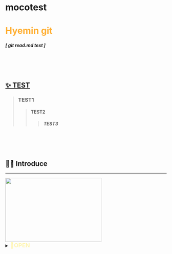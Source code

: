 # mocotest
# <span style="color:#FFAF33;">**Hyemin git**</sapn>
##### [ git read.md test ]
<br/>
<br/>
<br/>

## <u>✨ TEST</u>

> ### TEST1
>> #### TEST2
>>> ##### TEST3
<br/>
<br/>
<br/>


## 💁‍♀️ **Introduce**
-----
<img src="https://pds.joongang.co.kr/news/component/htmlphoto_mmdata/202011/04/6f78907d-3255-43d3-82a5-bba84b77c94e.jpg"  height="200px" width="300px">
<details>
<summary><span style="color:#fff5b1;  font-size:18px; "><b>🌈OPEN<b></span></summary>
<div markdown="1">

- Name : 홍혜민
- Mail : hhm0415@mocomsys.com
- Phone : 010-7388-4523
- GIT : https://github.com/hyemin415/moco.git

</div>
</details>
